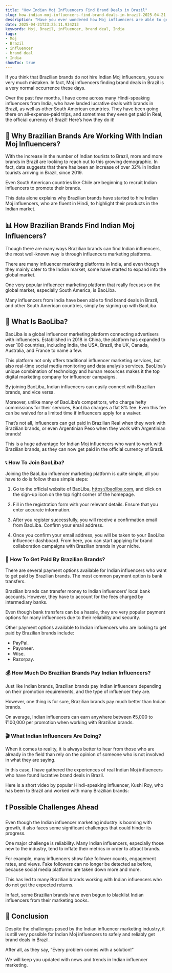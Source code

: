 ```yaml
---
title: "How Indian Moj Influencers Find Brand Deals in Brazil"
slug: how-indian-moj-influencers-find-brand-deals-in-brazil-2025-04-21
description: "Have you ever wondered how Moj influencers are able to get brand deals in Brazil? Here’s a comprehensive guide on how everyone is doing it!"
date: 2025-04-21T23:25:11.934213
keywords: Moj, Brazil, influencer, brand deal, India
tags:
- Moj
- Brazil
- influencer
- brand deal
- India
showToc: true
---
```


If you think that Brazilian brands do not hire Indian Moj influencers, you are very much mistaken. In fact, Moj influencers finding brand deals in Brazil is a very normal occurrence these days. 

Over the past few months, I have come across many Hindi-speaking influencers from India, who have landed lucrative deals with brands in Brazil, as well as other South American countries. They have been going there on all-expense-paid trips, and sometimes they even get paid in Real, the official currency of Brazil! Here’s how they do it!

## 🎉 Why Brazilian Brands Are Working With Indian Moj Influencers? 

With the increase in the number of Indian tourists to Brazil, more and more brands in Brazil are looking to reach out to this growing demographic. In fact, data suggests that there has been an increase of over 32% in Indian tourists arriving in Brazil, since 2019. 

Even South American countries like Chile are beginning to recruit Indian influencers to promote their brands. 

This data alone explains why Brazilian brands have started to hire Indian Moj influencers, who are fluent in Hindi, to highlight their products in the Indian market. 


## 📊 How Brazilian Brands Find Indian Moj Influencers?

Though there are many ways Brazilian brands can find Indian influencers, the most well-known way is through influencers marketing platforms. 

There are many influencer marketing platforms in India, and even though they mainly cater to the Indian market, some have started to expand into the global market. 

One very popular influencer marketing platform that really focuses on the global market, especially South America, is BaoLiba. 

Many influencers from India have been able to find brand deals in Brazil, and other South American countries, simply by signing up with BaoLiba.


## 💬 What Is BaoLiba?

BaoLiba is a global influencer marketing platform connecting advertisers with influencers. Established in 2018 in China, the platform has expanded to over 100 countries, including India, the USA, Brazil, the UK, Canada, Australia, and France to name a few. 

This platform not only offers traditional influencer marketing services, but also real-time social media monitoring and data analysis services.  BaoLiba’s unique combination of technology and human resources makes it the top digital marketing company for influencer campaigns.  

By joining BaoLiba, Indian influencers can easily connect with Brazilian brands, and vice versa.  

Moreover, unlike many of BaoLiba’s competitors, who charge hefty commissions for their services, BaoLiba charges a flat 8% fee. Even this fee can be waived for a limited time if influencers apply for a waiver. 

That’s not all, influencers can get paid in Brazilian Real when they work with Brazilian brands, or even Argentinian Peso when they work with Argentinian brands! 

This is a huge advantage for Indian Moj influencers who want to work with Brazilian brands, as they can now get paid in the official currency of Brazil. 

### 📞 How To Join BaoLiba?

Joining the BaoLiba influencer marketing platform is quite simple, all you have to do is follow these simple steps:

1. Go to the official website of BaoLiba, https://baoliba.com, and click on the sign-up icon on the top right corner of the homepage. 

2. Fill in the registration form with your relevant details. Ensure that you enter accurate information. 

3. After you register successfully, you will receive a confirmation email from BaoLiba. Confirm your email address. 

4. Once you confirm your email address, you will be taken to your BaoLiba influencer dashboard. From here, you can start applying for brand collaboration campaigns with Brazilian brands in your niche. 

### 💸 How To Get Paid By Brazilian Brands?

There are several payment options available for Indian influencers who want to get paid by Brazilian brands. The most common payment option is bank transfers. 

Brazilian brands can transfer money to Indian influencers’ local bank accounts. However, they have to account for the fees charged by intermediary banks. 

Even though bank transfers can be a hassle, they are very popular payment options for many influencers due to their reliability and security. 

Other payment options available to Indian influencers who are looking to get paid by Brazilian brands include: 

- PayPal. 
- Payoneer. 
- Wise.  
- Razorpay.

### 💰 How Much Do Brazilian Brands Pay Indian Influencers?  

Just like Indian brands, Brazilian brands pay Indian influencers depending on their promotion requirements, and the type of influencer they are. 

However, one thing is for sure, Brazilian brands pay much better than Indian brands. 

On average,  Indian influencers can earn anywhere between ₹5,000 to ₹100,000 per promotion when working with Brazilian brands. 

### 🎬 What Indian Influencers Are Doing?

When it comes to reality, it is always better to hear from those who are already in the field than rely on the opinion of someone who is not involved in what they are saying. 

In this case, I have gathered the experiences of real Indian Moj influencers who have found lucrative brand deals in Brazil. 

Here is a short video by popular Hindi-speaking influencer, Kushi Roy, who has been to Brazil and worked with many Brazilian brands:

## ❗ Possible Challenges Ahead

Even though the Indian influencer marketing industry is booming with growth, it also faces some significant challenges that could hinder its progress. 

One major challenge is reliability. Many Indian influencers, especially those new to the industry, tend to inflate their metrics in order to attract brands. 

For example, many influencers show fake follower counts, engagement rates, and views. Fake followers can no longer be detected as before, because social media platforms are taken down more and more. 

This has led to many Brazilian brands working with Indian influencers who do not get the expected returns. 

In fact, some Brazilian brands have even begun to blacklist Indian influencers from their marketing books. 


## 🚀 Conclusion 

Despite the challenges posed by the Indian influencer marketing industry, it is still very possible for Indian Moj influencers to safely and reliably get brand deals in Brazil. 

After all, as they say, “Every problem comes with a solution!” 

We will keep you updated with news and trends in Indian influencer marketing.